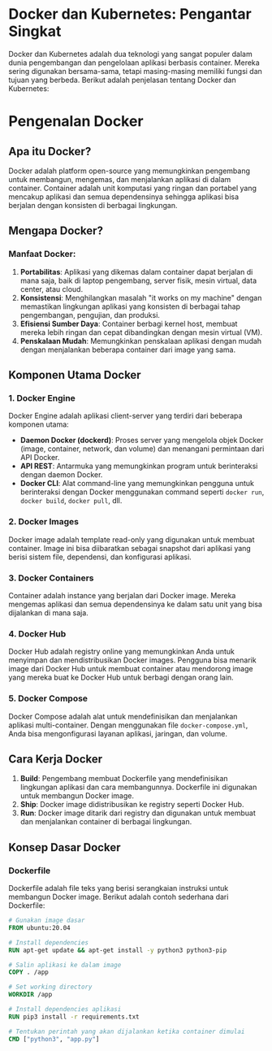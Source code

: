 # Docker dan Kubernetes: Pengantar Singkat

Docker dan Kubernetes adalah dua teknologi yang sangat populer dalam dunia pengembangan dan pengelolaan aplikasi berbasis container. Mereka sering digunakan bersama-sama, tetapi masing-masing memiliki fungsi dan tujuan yang berbeda. Berikut adalah penjelasan tentang Docker dan Kubernetes:

# Pengenalan Docker

## Apa itu Docker?
Docker adalah platform open-source yang memungkinkan pengembang untuk membangun, mengemas, dan menjalankan aplikasi di dalam container. Container adalah unit komputasi yang ringan dan portabel yang mencakup aplikasi dan semua dependensinya sehingga aplikasi bisa berjalan dengan konsisten di berbagai lingkungan.

## Mengapa Docker?
### Manfaat Docker:
1. **Portabilitas**: Aplikasi yang dikemas dalam container dapat berjalan di mana saja, baik di laptop pengembang, server fisik, mesin virtual, data center, atau cloud.
2. **Konsistensi**: Menghilangkan masalah "it works on my machine" dengan memastikan lingkungan aplikasi yang konsisten di berbagai tahap pengembangan, pengujian, dan produksi.
3. **Efisiensi Sumber Daya**: Container berbagi kernel host, membuat mereka lebih ringan dan cepat dibandingkan dengan mesin virtual (VM).
4. **Penskalaan Mudah**: Memungkinkan penskalaan aplikasi dengan mudah dengan menjalankan beberapa container dari image yang sama.

## Komponen Utama Docker
### 1. Docker Engine
Docker Engine adalah aplikasi client-server yang terdiri dari beberapa komponen utama:
- **Daemon Docker (dockerd)**: Proses server yang mengelola objek Docker (image, container, network, dan volume) dan menangani permintaan dari API Docker.
- **API REST**: Antarmuka yang memungkinkan program untuk berinteraksi dengan daemon Docker.
- **Docker CLI**: Alat command-line yang memungkinkan pengguna untuk berinteraksi dengan Docker menggunakan command seperti `docker run`, `docker build`, `docker pull`, dll.

### 2. Docker Images
Docker image adalah template read-only yang digunakan untuk membuat container. Image ini bisa diibaratkan sebagai snapshot dari aplikasi yang berisi sistem file, dependensi, dan konfigurasi aplikasi.

### 3. Docker Containers
Container adalah instance yang berjalan dari Docker image. Mereka mengemas aplikasi dan semua dependensinya ke dalam satu unit yang bisa dijalankan di mana saja.

### 4. Docker Hub
Docker Hub adalah registry online yang memungkinkan Anda untuk menyimpan dan mendistribusikan Docker images. Pengguna bisa menarik image dari Docker Hub untuk membuat container atau mendorong image yang mereka buat ke Docker Hub untuk berbagi dengan orang lain.

### 5. Docker Compose
Docker Compose adalah alat untuk mendefinisikan dan menjalankan aplikasi multi-container. Dengan menggunakan file `docker-compose.yml`, Anda bisa mengonfigurasi layanan aplikasi, jaringan, dan volume.

## Cara Kerja Docker
1. **Build**: Pengembang membuat Dockerfile yang mendefinisikan lingkungan aplikasi dan cara membangunnya. Dockerfile ini digunakan untuk membangun Docker image.
2. **Ship**: Docker image didistribusikan ke registry seperti Docker Hub.
3. **Run**: Docker image ditarik dari registry dan digunakan untuk membuat dan menjalankan container di berbagai lingkungan.

## Konsep Dasar Docker

### Dockerfile
Dockerfile adalah file teks yang berisi serangkaian instruksi untuk membangun Docker image. Berikut adalah contoh sederhana dari Dockerfile:

```dockerfile
# Gunakan image dasar
FROM ubuntu:20.04

# Install dependencies
RUN apt-get update && apt-get install -y python3 python3-pip

# Salin aplikasi ke dalam image
COPY . /app

# Set working directory
WORKDIR /app

# Install dependencies aplikasi
RUN pip3 install -r requirements.txt

# Tentukan perintah yang akan dijalankan ketika container dimulai
CMD ["python3", "app.py"]
